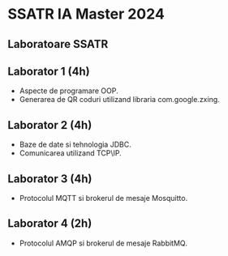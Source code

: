 # SSATR IA Master 2024

## Laboratoare SSATR

## Laborator 1 (4h)

- Aspecte de programare OOP. 
- Generarea de QR coduri utilizand libraria com.google.zxing.

## Laborator 2 (4h)

- Baze de date si tehnologia JDBC. 
- Comunicarea utilizand TCP\IP.

## Laborator 3 (4h)

- Protocolul MQTT si brokerul de mesaje Mosquitto.

## Laborator 4 (2h)

- Protocolul AMQP si brokerul de mesaje RabbitMQ.